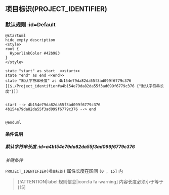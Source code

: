 ## 项目标识(PROJECT_IDENTIFIER) <!-- {docsify-ignore-all} -->

   

### 默认规则 :id=Default

```plantuml
@startuml
hide empty description
<style>
root {
  HyperlinkColor #42b983
}
</style>

state "start" as start  <<start>>
state "end" as end <<end>>
state "默认字符串长度" as 4b154e79da82da55f3ad099f6779c376 [[$./Project_identifier#a4b154e79da82da55f3ad099f6779c376 {"默认字符串长度"}]]


start --> 4b154e79da82da55f3ad099f6779c376 
4b154e79da82da55f3ad099f6779c376 --> end 


@enduml
```

#### 条件说明

##### 默认字符串长度 :id=a4b154e79da82da55f3ad099f6779c376


*关键条件*


`PROJECT_IDENTIFIER(项目标识)` 属性长度在区间 `(0 , 15]` 内

> [!ATTENTION|label:规则信息|icon:fa fa-warning]
> 内容长度必须小于等于[15]







